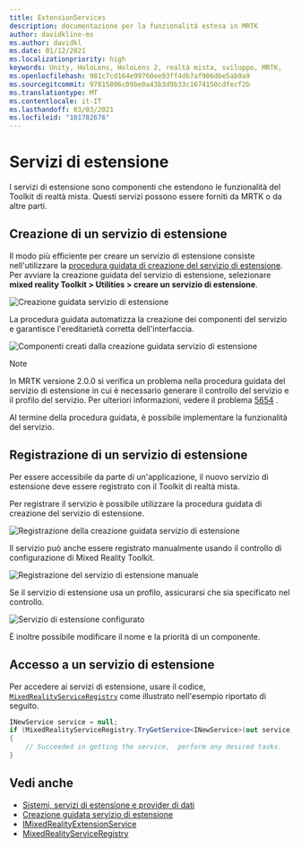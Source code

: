 ```yaml
---
title: ExtensionServices
description: documentazione per la funzionalità estesa in MRTK
author: davidkline-ms
ms.author: davidkl
ms.date: 01/12/2021
ms.localizationpriority: high
keywords: Unity, HoloLens, HoloLens 2, realtà mista, sviluppo, MRTK,
ms.openlocfilehash: 981c7cd164e99760ee93ff4db7af906dbe5ab9a9
ms.sourcegitcommit: 97815006c09be0a43b3d9b33c1674150cdfecf2b
ms.translationtype: MT
ms.contentlocale: it-IT
ms.lasthandoff: 03/03/2021
ms.locfileid: "101782676"
---
```

# <a name="extension-services"></a>Servizi di estensione

I servizi di estensione sono componenti che estendono le funzionalità del Toolkit di realtà mista. Questi servizi possono essere forniti da MRTK o da altre parti.

## <a name="creating-an-extension-service"></a>Creazione di un servizio di estensione

Il modo più efficiente per creare un servizio di estensione consiste nell'utilizzare la [procedura guidata di creazione del servizio di estensione](../Tools/ExtensionServiceCreationWizard.md).
Per avviare la creazione guidata del servizio di estensione, selezionare **mixed reality Toolkit > Utilities > creare un servizio di estensione**.

![Creazione guidata servizio di estensione](../Images/ExtensionWizard/ExtensionServiceCreationWizard.png)

La procedura guidata automatizza la creazione dei componenti del servizio e garantisce l'ereditarietà corretta dell'interfaccia.

![Componenti creati dalla creazione guidata servizio di estensione](../Images/ExtensionWizard/ExtensionServiceComponents.png)

> [!Note]
> In MRTK versione 2.0.0 si verifica un problema nella procedura guidata del servizio di estensione in cui è necessario generare il controllo del servizio e il profilo del servizio. Per ulteriori informazioni, vedere il problema [5654](https://github.com/microsoft/MixedRealityToolkit-Unity/issues/5654) .

Al termine della procedura guidata, è possibile implementare la funzionalità del servizio.

## <a name="registering-an-extension-service"></a>Registrazione di un servizio di estensione

Per essere accessibile da parte di un'applicazione, il nuovo servizio di estensione deve essere registrato con il Toolkit di realtà mista.

Per registrare il servizio è possibile utilizzare la procedura guidata di creazione del servizio di estensione.

![Registrazione della creazione guidata servizio di estensione](../Images/ExtensionWizard/ExtensionServiceWizardRegister.png)

Il servizio può anche essere registrato manualmente usando il controllo di configurazione di Mixed Reality Toolkit.

![Registrazione del servizio di estensione manuale](../Images/Profiles/RegisterExtensionService.png)

Se il servizio di estensione usa un profilo, assicurarsi che sia specificato nel controllo.

![Servizio di estensione configurato](../Images/Profiles/ConfiguredExtensionService.png)

È inoltre possibile modificare il nome e la priorità di un componente.

## <a name="accessing-an-extension-service"></a>Accesso a un servizio di estensione

Per accedere ai servizi di estensione, usare il codice, [`MixedRealityServiceRegistry`](xref:Microsoft.MixedReality.Toolkit.MixedRealityServiceRegistry) come illustrato nell'esempio riportato di seguito.

```c#
INewService service = null;
if (MixedRealityServiceRegistry.TryGetService<INewService>(out service))
{
    // Succeeded in getting the service,  perform any desired tasks.
}
```

## <a name="see-also"></a>Vedi anche

- [Sistemi, servizi di estensione e provider di dati](../../architecture/SystemsExtensionsProviders.md)
- [Creazione guidata servizio di estensione](../Tools/ExtensionServiceCreationWizard.md)
- [IMixedRealityExtensionService](xref:Microsoft.MixedReality.Toolkit.IMixedRealityExtensionService)
- [MixedRealityServiceRegistry](xref:Microsoft.MixedReality.Toolkit.MixedRealityServiceRegistry)
